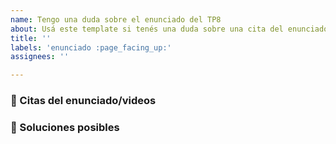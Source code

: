 ```yaml
---
name: Tengo una duda sobre el enunciado del TP8
about: Usá este template si tenés una duda sobre una cita del enunciado del TP8.
title: ''
labels: 'enunciado :page_facing_up:'
assignees: ''

---
```


<!--
Contanos cuál es el contexto de tu duda o problema. No olvides buscar primero en el buscador de issues por si la duda ya fue resuelta antes. Si no se resuelve tu duda pero creés que el issue está relacionado, podés citarlo con un #.
-->

### 📔 Citas del enunciado/videos
<!--
Copianos los fragmentos del enunciado sobre los cuales tengas dudas y en qué sección o página se encuentra cada uno. Si es un video, alcanza con decirnos cuál es y en qué minuto se encuentra. Podés darle formato 'cita' con un símbolo '>' adelante.
-->

### 💭 Soluciones posibles
<!--
Si crees que puede servir para darnos más contexto sobre tu duda, contanos tus alternativas sobre cómo podrías encarar este ejercicio.
-->
